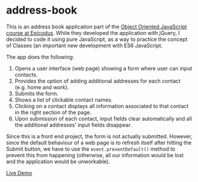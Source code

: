 # address-book
This is an address book application part of the [Object Oriented JavaScript course at Epicodus](https://www.learnhowtoprogram.com/intro-to-programming/object-oriented-javascript/address-book-constructor). While they developed the application with jQuery, I decided to code it using pure JavaScript, as a way to practice the concept of Classes (an important new development with ES6 JavaScript.

The app does the following:

1. Opens a user interface (web page) showing a form where user can input contacts.
2. Provides the option of adding additional addresses for each contact (e.g. home and work).
3. Submits the form.
4. Shows a list of clickable contact names. 
5. Clicking on a contact displays all information associated to that contact in the right section of the page.
6. Upon submission of each contact, input fields clear automatically and all the additional addresses' input fields disappear.

Since this is a front end project, the form is not actually submitted. However, since the default behaviour of a web page is to refresh itself after hitting the Submit button, we have to use the <code>event.preventDefault()</code> method to prevent this from happening (otherwise, all our information would be lost and the application would be unworkable).

[Live Demo](https://mariobox.github.io/address-book/)


